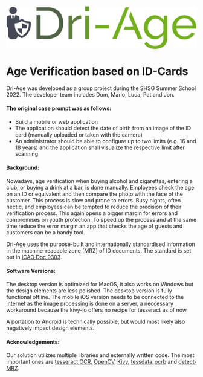 
![alt text](Dri-Age_Logo.png)

# **Age Verification based on ID-Cards**

Dri-Age was developed as a group project during the SHSG Summer School 2022. The developer team includes Dom, Mario, Luca, Pat and Jon. 


#### The original case prompt was as follows: 
* Build a mobile or web application
* The application should detect the date of birth from an image of the ID card (manually uploaded or taken with the camera)
* An administrator should be able to configure up to two limits (e.g. 16 and 18 years) and the application shall visualize the respective limit after scanning


#### Background:
Nowadays, age verification when buying alcohol and cigarettes, entering a club, or buying a drink at a bar, is done manually. Employees check the age on an ID or equivalent and then compare the photo with the face of the customer. This process is slow and prone to errors. Busy nights, often hectic, and employees can be tempted to reduce the precision of their verification process. This again opens a bigger margin for errors and compromises on youth protection. To speed up the process and at the same time reduce the error margin an app that checks the age of guests and customers can be a handy tool. 

Dri-Age uses the purpose-built and internationally standardised information in the machine-readable zone [MRZ] of ID documents. The standard is set out in [ICAO Doc 9303](https://www.icao.int/publications/Documents/9303_p4_cons_en.pdf).


#### Software Versions:
The desktop version is optimized for MacOS, it also works on Windows but the design elements are less polished. The desktop version is fully functional offline. 
The mobile iOS version needs to be connected to the internet as the image processing is done on a server, a neccessary workaround because the kivy-io offers no recipe for tesseract as of now.

A portation to Android is technically possible, but would most likely also negatively impact design elements. 


#### Acknowledgements: 
Our solution utilizes multiple libraries and externally written code. The most important ones are [tesseract OCR](https://github.com/tesseract-ocr/tesseract), [OpenCV](https://github.com/opencv/opencv), [Kivy](https://github.com/kivy), [tessdata_ocrb](https://github.com/Shreeshrii/tessdata_ocrb) and [detect-MRZ](https://github.com/zhangluustb/detect-MRZ). 

